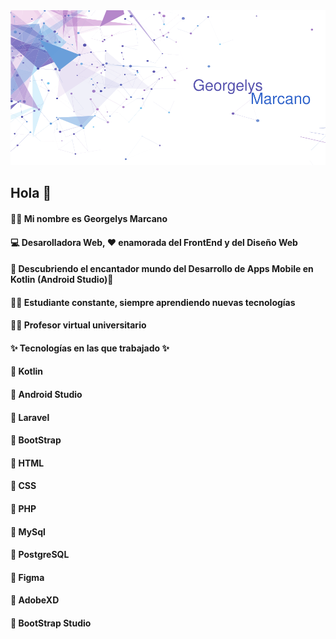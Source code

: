 
<picture>
  <source media="(prefers-color-scheme: dark)" srcset="images/bannerGithubB.png">
  <source media="(prefers-color-scheme: light)" srcset="images/bannerGithub.png">
  <img alt="Shows an illustrated sun in light mode and a moon with stars in dark mode." src="images/bannerGithub.png">
</picture>

## Hola 👋

#### 🙋‍♀️ Mi nombre es Georgelys Marcano 

#### 💻 Desarolladora Web, ❤️ enamorada del FrontEnd y del Diseño Web 

#### 📱 Descubriendo el encantador mundo del Desarrollo de Apps Mobile en Kotlin (Android Studio)🥰

#### 👩‍🎓 Estudiante constante, siempre aprendiendo nuevas tecnologías

#### 👩‍🏫 Profesor virtual universitario

#### ✨ **Tecnologías en las que trabajado** ✨
 #### :pushpin: Kotlin
 #### :pushpin: Android Studio
 #### :pushpin: Laravel
 #### :pushpin: BootStrap
 #### :pushpin: HTML
 #### :pushpin: CSS
 #### :pushpin: PHP
 #### :pushpin: MySql
 #### :pushpin: PostgreSQL
 #### :pushpin: Figma
 #### :pushpin: AdobeXD
 #### :pushpin: BootStrap Studio


<!--
**GMarcanoB/GMarcanoB** is a ✨ _special_ ✨ repository because its `README.md` (this file) appears on your GitHub profile.

Here are some ideas to get you started:

- 🔭 I’m currently working on ...
- 🌱 I’m currently learning ...
- 👯 I’m looking to collaborate on ...
- 🤔 I’m looking for help with ...
- 💬 Ask me about ...
- 📫 How to reach me: ...
- 😄 Pronouns: ...
- ⚡ Fun fact: ...
-->


[images/bannerGithub.png]: images/bannerGithub.png
